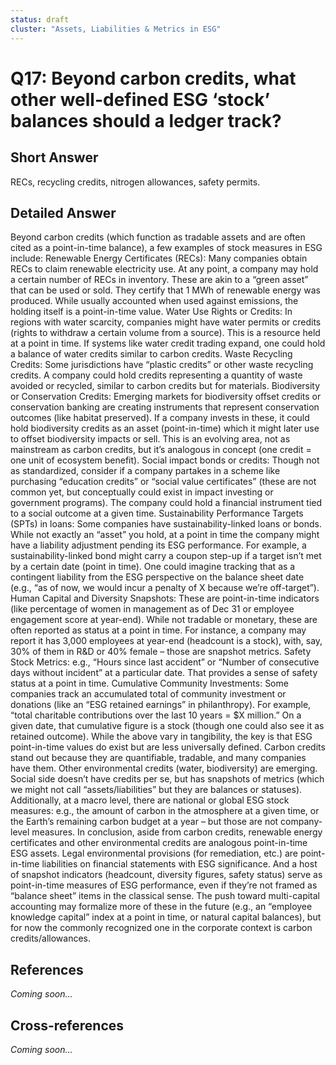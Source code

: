 ```yaml
---
status: draft
cluster: "Assets, Liabilities & Metrics in ESG"
---
```


# Q17: Beyond carbon credits, what other well-defined ESG ‘stock’ balances should a ledger track?

## Short Answer

RECs, recycling credits, nitrogen allowances, safety permits.

## Detailed Answer

Beyond carbon credits (which function as tradable assets and are often cited as a point-in-time balance), a few examples of stock measures in ESG include:
Renewable Energy Certificates (RECs): Many companies obtain RECs to claim renewable electricity use. At any point, a company may hold a certain number of RECs in inventory. These are akin to a “green asset” that can be used or sold. They certify that 1 MWh of renewable energy was produced. While usually accounted when used against emissions, the holding itself is a point-in-time value.
Water Use Rights or Credits: In regions with water scarcity, companies might have water permits or credits (rights to withdraw a certain volume from a source). This is a resource held at a point in time. If systems like water credit trading expand, one could hold a balance of water credits similar to carbon credits.
Waste Recycling Credits: Some jurisdictions have “plastic credits” or other waste recycling credits. A company could hold credits representing a quantity of waste avoided or recycled, similar to carbon credits but for materials.
Biodiversity or Conservation Credits: Emerging markets for biodiversity offset credits or conservation banking are creating instruments that represent conservation outcomes (like habitat preserved). If a company invests in these, it could hold biodiversity credits as an asset (point-in-time) which it might later use to offset biodiversity impacts or sell. This is an evolving area, not as mainstream as carbon credits, but it’s analogous in concept (one credit = one unit of ecosystem benefit).
Social impact bonds or credits: Though not as standardized, consider if a company partakes in a scheme like purchasing “education credits” or “social value certificates” (these are not common yet, but conceptually could exist in impact investing or government programs). The company could hold a financial instrument tied to a social outcome at a given time.
Sustainability Performance Targets (SPTs) in loans: Some companies have sustainability-linked loans or bonds. While not exactly an “asset” you hold, at a point in time the company might have a liability adjustment pending its ESG performance. For example, a sustainability-linked bond might carry a coupon step-up if a target isn’t met by a certain date (point in time). One could imagine tracking that as a contingent liability from the ESG perspective on the balance sheet date (e.g., “as of now, we would incur a penalty of X because we’re off-target”).
Human Capital and Diversity Snapshots: These are point-in-time indicators (like percentage of women in management as of Dec 31 or employee engagement score at year-end). While not tradable or monetary, these are often reported as status at a point in time. For instance, a company may report it has 3,000 employees at year-end (headcount is a stock), with, say, 30% of them in R&D or 40% female – those are snapshot metrics.
Safety Stock Metrics: e.g., “Hours since last accident” or “Number of consecutive days without incident” at a particular date. That provides a sense of safety status at a point in time.
Cumulative Community Investments: Some companies track an accumulated total of community investment or donations (like an “ESG retained earnings” in philanthropy). For example, “total charitable contributions over the last 10 years = $X million.” On a given date, that cumulative figure is a stock (though one could also see it as retained outcome).
While the above vary in tangibility, the key is that ESG point-in-time values do exist but are less universally defined. Carbon credits stand out because they are quantifiable, tradable, and many companies have them. Other environmental credits (water, biodiversity) are emerging. Social side doesn’t have credits per se, but has snapshots of metrics (which we might not call “assets/liabilities” but they are balances or statuses).
Additionally, at a macro level, there are national or global ESG stock measures: e.g., the amount of carbon in the atmosphere at a given time, or the Earth’s remaining carbon budget at a year – but those are not company-level measures.
In conclusion, aside from carbon credits, renewable energy certificates and other environmental credits are analogous point-in-time ESG assets. Legal environmental provisions (for remediation, etc.) are point-in-time liabilities on financial statements with ESG significance. And a host of snapshot indicators (headcount, diversity figures, safety status) serve as point-in-time measures of ESG performance, even if they’re not framed as “balance sheet” items in the classical sense. The push toward multi-capital accounting may formalize more of these in the future (e.g., an “employee knowledge capital” index at a point in time, or natural capital balances), but for now the commonly recognized one in the corporate context is carbon credits/allowances.

## References

*Coming soon...*

## Cross-references

*Coming soon...*